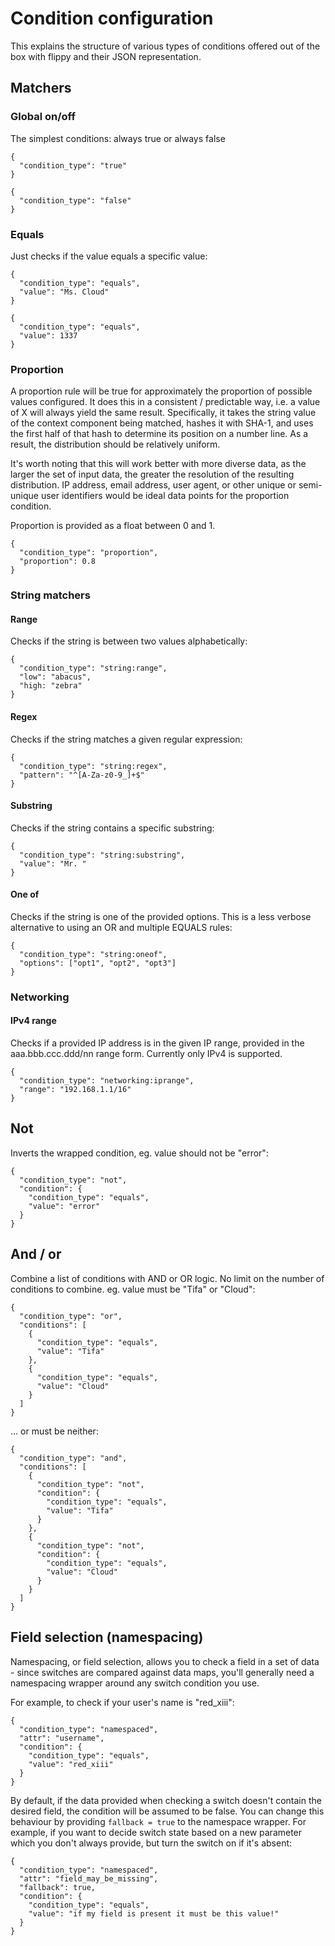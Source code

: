 # Condition configuration

This explains the structure of various types of conditions offered out of the box with flippy
and their JSON representation.

## Matchers

### Global on/off

The simplest conditions: always true or always false

    {
      "condition_type": "true"
    }

    {
      "condition_type": "false"
    }

### Equals

Just checks if the value equals a specific value:

    {
      "condition_type": "equals",
      "value": "Ms. Cloud"
    }

    {
      "condition_type": "equals",
      "value": 1337
    }

### Proportion

A proportion rule will be true for approximately the proportion of possible values
configured. It does this in a consistent / predictable way, i.e. a value of X will
always yield the same result. Specifically, it takes the string value of the context
component being matched, hashes it with SHA-1, and uses the first half of that hash
to determine its position on a number line. As a result, the distribution should be
relatively uniform.

It's worth noting that this will work better with more diverse data, as the larger the
set of input data, the greater the resolution of the resulting distribution. IP address,
email address, user agent, or other unique or semi-unique user identifiers would be
ideal data points for the proportion condition.

Proportion is provided as a float between 0 and 1.

    {
      "condition_type": "proportion",
      "proportion": 0.8
    }

### String matchers
#### Range

Checks if the string is between two values alphabetically:

    {
      "condition_type": "string:range",
      "low": "abacus",
      "high: "zebra"
    }

#### Regex

Checks if the string matches a given regular expression:

    {
      "condition_type": "string:regex",
      "pattern": "^[A-Za-z0-9_]+$"
    }

#### Substring

Checks if the string contains a specific substring:

    {
      "condition_type": "string:substring",
      "value": "Mr. "
    }

#### One of

Checks if the string is one of the provided options. This is a less verbose
alternative to using an OR and multiple EQUALS rules:

    {
      "condition_type": "string:oneof",
      "options": ["opt1", "opt2", "opt3"]
    }

### Networking
#### IPv4 range

Checks if a provided IP address is in the given IP range, provided in the
aaa.bbb.ccc.ddd/nn range form. Currently only IPv4 is supported.

    {
      "condition_type": "networking:iprange",
      "range": "192.168.1.1/16"
    }

## Not

Inverts the wrapped condition, eg. value should not be "error":

    {
      "condition_type": "not",
      "condition": {
        "condition_type": "equals",
        "value": "error"
      }
    }

## And / or

Combine a list of conditions with AND or OR logic. No limit on the number of conditions
to combine. eg. value must be "Tifa" or "Cloud":

    {
      "condition_type": "or",
      "conditions": [
        {
          "condition_type": "equals",
          "value": "Tifa"
        },
        {
          "condition_type": "equals",
          "value": "Cloud"
        }
      ]
    }

... or must be neither:

    {
      "condition_type": "and",
      "conditions": [
        {
          "condition_type": "not",
          "condition": {
            "condition_type": "equals",
            "value": "Tifa"
          }
        },
        {
          "condition_type": "not",
          "condition": {
            "condition_type": "equals",
            "value": "Cloud"
          }
        }
      ]
    }

## Field selection (namespacing)

Namespacing, or field selection, allows you to check a field in a set of data - since switches
are compared against data maps, you'll generally need a namespacing wrapper around any switch
condition you use.

For example, to check if your user's name is "red\_xiii":

    {
      "condition_type": "namespaced",
      "attr": "username",
      "condition": {
        "condition_type": "equals",
        "value": "red_xiii"
      }
    }

By default, if the data provided when checking a switch doesn't contain the desired field, the
condition will be assumed to be false. You can change this behaviour by providing
```fallback = true``` to the namespace wrapper. For example, if you want to decide switch state
based on a new parameter which you don't always provide, but turn the switch on if it's absent:

    {
      "condition_type": "namespaced",
      "attr": "field_may_be_missing",
      "fallback": true,
      "condition": {
        "condition_type": "equals",
        "value": "if my field is present it must be this value!"
      }
    }
